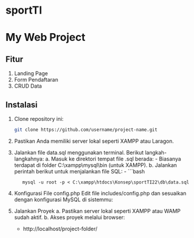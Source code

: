 # sportTI
# My Web Project

## Fitur
1. Landing Page
2. Form Pendaftaran
3. CRUD Data

## Instalasi
1. Clone repository ini:
   ```bash
   git clone https://github.com/username/project-name.git
2. Pastikan Anda memiliki server lokal seperti XAMPP atau Laragon.
3. Jalankan file data.sql menggunakan terminal. Berikut langkah-langkahnya:
   a. Masuk ke direktori tempat file .sql berada:
       - Biasanya terdapat di folder C:\xampp\mysql\bin (untuk XAMPP).
   b. Jalankan perintah berikut untuk menjalankan file SQL:
       - ```bash
      
          mysql -u root -p < C:\xampp\htdocs\Konsep\sportTI22\db\data.sql

4. Konfigurasi File config.php
   Edit file includes/config.php dan sesuaikan dengan konfigurasi MySQL di sistemmu:
5. Jalankan Proyek
   a. Pastikan server lokal seperti XAMPP atau WAMP sudah aktif.
   b. Akses proyek melalui browser:
      -  http://localhost/project-folder/

